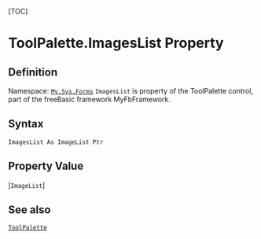 [TOC]
# ToolPalette.ImagesList Property

## Definition
Namespace: [`My.Sys.Forms`](My.Sys.Forms.md)
`ImagesList` is property of the ToolPalette control, part of the freeBasic framework MyFbFramework.
## Syntax
```freeBasic
ImagesList As ImageList Ptr
```
## Property Value
[`ImageList`]
## See also
[`ToolPalette`](ToolPalette.md)

